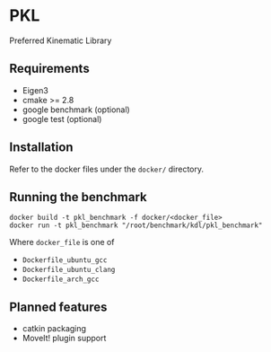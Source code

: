 # PKL
Preferred Kinematic Library

## Requirements

- Eigen3
- cmake >= 2.8
- google benchmark (optional)
- google test (optional)

## Installation

Refer to the docker files under the `docker/` directory.

## Running the benchmark

```
docker build -t pkl_benchmark -f docker/<docker_file>
docker run -t pkl_benchmark "/root/benchmark/kdl/pkl_benchmark"
```

Where `docker_file` is one of

- `Dockerfile_ubuntu_gcc`
- `Dockerfile_ubuntu_clang`
- `Dockerfile_arch_gcc`

## Planned features

- catkin packaging
- MoveIt! plugin support
